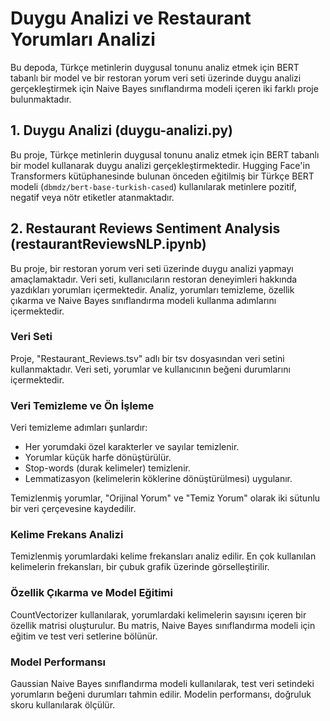 # Duygu Analizi ve Restaurant Yorumları Analizi

Bu depoda, Türkçe metinlerin duygusal tonunu analiz etmek için BERT tabanlı bir model ve bir restoran yorum veri seti üzerinde duygu analizi gerçekleştirmek için Naive Bayes sınıflandırma modeli içeren iki farklı proje bulunmaktadır.

## 1. Duygu Analizi (duygu-analizi.py)

Bu proje, Türkçe metinlerin duygusal tonunu analiz etmek için BERT tabanlı bir model kullanarak duygu analizi gerçekleştirmektedir. Hugging Face'in Transformers kütüphanesinde bulunan önceden eğitilmiş bir Türkçe BERT modeli (`dbmdz/bert-base-turkish-cased`) kullanılarak metinlere pozitif, negatif veya nötr etiketler atanmaktadır.

## 2. Restaurant Reviews Sentiment Analysis (restaurantReviewsNLP.ipynb)

Bu proje, bir restoran yorum veri seti üzerinde duygu analizi yapmayı amaçlamaktadır. Veri seti, kullanıcıların restoran deneyimleri hakkında yazdıkları yorumları içermektedir. Analiz, yorumları temizleme, özellik çıkarma ve Naive Bayes sınıflandırma modeli kullanma adımlarını içermektedir.

### Veri Seti

Proje, "Restaurant_Reviews.tsv" adlı bir tsv dosyasından veri setini kullanmaktadır. Veri seti, yorumlar ve kullanıcının beğeni durumlarını içermektedir.

### Veri Temizleme ve Ön İşleme

Veri temizleme adımları şunlardır:

- Her yorumdaki özel karakterler ve sayılar temizlenir.
- Yorumlar küçük harfe dönüştürülür.
- Stop-words (durak kelimeler) temizlenir.
- Lemmatizasyon (kelimelerin köklerine dönüştürülmesi) uygulanır.

Temizlenmiş yorumlar, "Orijinal Yorum" ve "Temiz Yorum" olarak iki sütunlu bir veri çerçevesine kaydedilir.

### Kelime Frekans Analizi

Temizlenmiş yorumlardaki kelime frekansları analiz edilir. En çok kullanılan kelimelerin frekansları, bir çubuk grafik üzerinde görselleştirilir.

### Özellik Çıkarma ve Model Eğitimi

CountVectorizer kullanılarak, yorumlardaki kelimelerin sayısını içeren bir özellik matrisi oluşturulur. Bu matris, Naive Bayes sınıflandırma modeli için eğitim ve test veri setlerine bölünür.

### Model Performansı

Gaussian Naive Bayes sınıflandırma modeli kullanılarak, test veri setindeki yorumların beğeni durumları tahmin edilir. Modelin performansı, doğruluk skoru kullanılarak ölçülür.
